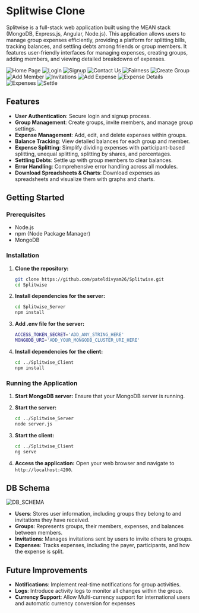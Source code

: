 # Splitwise Clone
Splitwise is a full-stack web application built using the MEAN stack (MongoDB, Express.js, Angular, Node.js). This application allows users to manage group expenses efficiently, providing a platform for splitting bills, tracking balances, and settling debts among friends or group members. It features user-friendly interfaces for managing expenses, creating groups, adding members, and viewing detailed breakdowns of expenses.

![Home Page](images/home.png)
![Login](images/login.png)
![Signup](images/signup.png)
![Contact Us](images/contactus.png)
![Fairness](images/fairness.png)
![Create Group](images/create_group.png)
![Add Member](images/add_member.png)
![Invitations](images/invitations.png)
![Add Expense](images/add_expense.png)
![Expense Details](images/expense_details.png)
![Expenses](images/expenses.png)
![Settle](images/settle.png)

## Features
- **User Authentication**: Secure login and signup process.
- **Group Management**: Create groups, invite members, and manage group settings.
- **Expense Management**: Add, edit, and delete expenses within groups.
- **Balance Tracking**: View detailed balances for each group and member.
- **Expense Splitting**: Simplify dividing expenses with participant-based splitting, unequal splitting, splitting by shares, and percentages.
- **Settling Debts**: Settle up with group members to clear balances.
- **Error Handling**: Comprehensive error handling across all modules.
- **Download Spreadsheets & Charts**: Download expenses as spreadsheets and visualize them with graphs and charts.

## Getting Started

### Prerequisites
- Node.js
- npm (Node Package Manager)
- MongoDB

### Installation
1. **Clone the repository:**
    ```sh
    git clone https://github.com/pateldivyam26/Splitwise.git
    cd Splitwise
    ```

2. **Install dependencies for the server:**
    ```sh
    cd Splitwise_Server
    npm install
    ```

3. **Add .env file for the server:**
    ```sh
    ACCESS_TOKEN_SECRET='ADD_ANY_STRING_HERE'
    MONGODB_URI='ADD_YOUR_MONGODB_CLUSTER_URI_HERE'
    ```
    
4. **Install dependencies for the client:**
    ```sh
    cd ../Splitwise_Client
    npm install
    ```

### Running the Application
1. **Start MongoDB server:**
    Ensure that your MongoDB server is running.

2. **Start the server:**
    ```sh
    cd ../Splitwise_Server
    node server.js
    ```

3. **Start the client:**
    ```sh
    cd ../Splitwise_Client
    ng serve
    ```

4. **Access the application:**
    Open your web browser and navigate to `http://localhost:4200`.

## DB Schema

![DB_SCHEMA](images/db_schema.png)

- **Users**: Stores user information, including groups they belong to and invitations they have received.
- **Groups**: Represents groups, their members, expenses, and balances between members.
- **Invitations**: Manages invitations sent by users to invite others to groups.
- **Expenses**: Tracks expenses, including the payer, participants, and how the expense is split.

## Future Improvements
- **Notifications**: Implement real-time notifications for group activities.
- **Logs**: Introduce activity logs to monitor all changes within the group.
- **Currency Support**: Allow Multi-currency support for international users and automatic currency conversion for expenses
